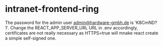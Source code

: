 # intranet-frontend-ring

The password for the admin user admin@hardware-gmbh.de is 'K8CmND?1'. Change the REACT_APP_SERVER_URL URL in .env accordingly, certificates are not really necessary as HTTPS=true will mnake react create a simple self-signed one.
